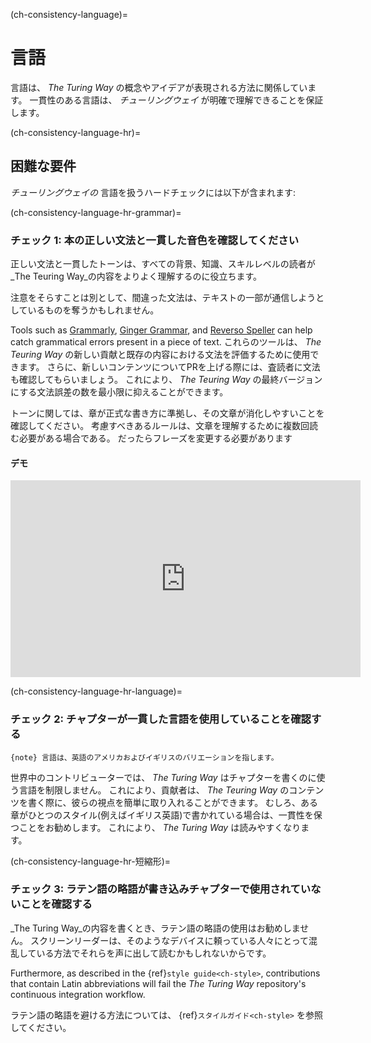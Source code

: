 (ch-consistency-language)=
# 言語

言語は、 _The Turing Way_ の概念やアイデアが表現される方法に関係しています。 一貫性のある言語は、 _チューリングウェイ_ が明確で理解できることを保証します。

(ch-consistency-language-hr)=
## 困難な要件

_チューリングウェイの_ 言語を扱うハードチェックには以下が含まれます:

(ch-consistency-language-hr-grammar)=
### チェック 1: 本の正しい文法と一貫した音色を確認してください

正しい文法と一貫したトーンは、すべての背景、知識、スキルレベルの読者が _The Teuring Way_の内容をよりよく理解するのに役立ちます。

注意をそらすことは別として、間違った文法は、テキストの一部が通信しようとしているものを奪うかもしれません。

Tools such as [Grammarly](https://grammarly.com), [Ginger Grammar](https://gingersoftware.com/grammarcheck), and [Reverso Speller](https://reverso.net/spell-checker/english-spelling-grammar/) can help catch grammatical errors present in a piece of text. これらのツールは、 _The Teuring Way_ の新しい貢献と既存の内容における文法を評価するために使用できます。 さらに、新しいコンテンツについてPRを上げる際には、査読者に文法も確認してもらいましょう。 これにより、 _The Teuring Way_ の最終バージョンにする文法誤差の数を最小限に抑えることができます。

トーンに関しては、章が正式な書き方に準拠し、その文章が消化しやすいことを確認してください。 考慮すべきあるルールは、文章を理解するために複数回読む必要がある場合である。 だったらフレーズを変更する必要があります

#### デモ

<div class="video-container">
    <iframe width="560" height="315" src="https://www.youtube.com/embed/Prv23kGekVY" frameborder="0" allow="accelerometer; autoplay; clipboard-write; encrypted-media; gyroscope; picture-in-picture" allowfullscreen></iframe>
</div>

(ch-consistency-language-hr-language)=
### チェック 2: チャプターが一貫した言語を使用していることを確認する
`{note} 言語は、英語のアメリカおよびイギリスのバリエーションを指します。`

世界中のコントリビューターでは、 _The Turing Way_ はチャプターを書くのに使う言語を制限しません。 これにより、貢献者は、 _The Teuring Way_ のコンテンツを書く際に、彼らの視点を簡単に取り入れることができます。 むしろ、ある章がひとつのスタイル(例えばイギリス英語)で書かれている場合は、一貫性を保つことをお勧めします。 これにより、 _The Turing Way_ は読みやすくなります。

(ch-consistency-language-hr-短縮形)=
### チェック 3: ラテン語の略語が書き込みチャプターで使用されていないことを確認する

_The Turing Way_の内容を書くとき、ラテン語の略語の使用はお勧めしません。 スクリーンリーダーは、そのようなデバイスに頼っている人々にとって混乱している方法でそれらを声に出して読むかもしれないからです。

Furthermore, as described in the {ref}`style guide<ch-style>`, contributions that contain Latin abbreviations will fail the _The Turing Way_ repository's continuous integration workflow.

ラテン語の略語を避ける方法については、 {ref}`スタイルガイド<ch-style>` を参照してください。
